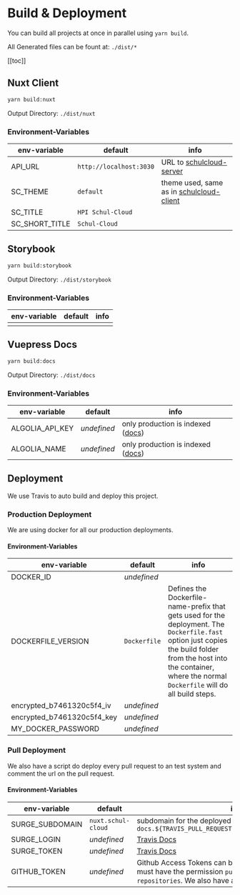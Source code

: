 # Build & Deployment

You can build all projects at once in parallel using `yarn build`.

All Generated files can be fount at: `./dist/*`

[[toc]]

## Nuxt Client

```bash
yarn build:nuxt
```

Output Directory: `./dist/nuxt`

### Environment-Variables

| env-variable | default | info |
| --- | --- | --- |
| API_URL | `http://localhost:3030` | URL to [schulcloud-server](https://github.com/schul-cloud/schulcloud-server) |
| SC_THEME | `default` | theme used, same as in [schulcloud-client](https://github.com/schul-cloud/schulcloud-client) |
| SC_TITLE | `HPI Schul-Cloud` |  |
| SC_SHORT_TITLE | `Schul-Cloud` |  |

## Storybook

```bash
yarn build:storybook
```

Output Directory: `./dist/storybook`

### Environment-Variables

| env-variable | default | info |
| ------------ | ------- | ---- |
|              |         |      |

## Vuepress Docs

```bash
yarn build:docs
```

Output Directory: `./dist/docs`

### Environment-Variables

| env-variable | default | info |
| --- | --- | --- |
| ALGOLIA_API_KEY | _undefined_ | only production is indexed ([docs](https://vuepress.vuejs.org/default-theme-config/#algolia-search)) |
| ALGOLIA_NAME | _undefined_ | only production is indexed ([docs](https://vuepress.vuejs.org/default-theme-config/#algolia-search)) |

## Deployment

We use Travis to auto build and deploy this project.

### Production Deployment

We are using docker for all our production deployments.

#### Environment-Variables

| env-variable | default | info |
| --- | --- | --- |
| DOCKER_ID | _undefined_ |  |
| DOCKERFILE_VERSION | `Dockerfile` | Defines the Dockerfile-name-prefix that gets used for the deployment. The `Dockerfile.fast` option just copies the build folder from the host into the container, where the normal `Dockerfile` will do all build steps. |
| encrypted_b7461320c5f4_iv | _undefined_ |  |
| encrypted_b7461320c5f4_key | _undefined_ |  |
| MY_DOCKER_PASSWORD | _undefined_ |  |

### Pull Deployment

We also have a script do deploy every pull request to an test system and comment the url on the pull request.

#### Environment-Variables

| env-variable | default | info |
| --- | --- | --- |
| SURGE_SUBDOMAIN | `nuxt.schul-cloud` | subdomain for the deployed systems `docs.${TRAVIS_PULL_REQUEST}.${SURGE_SUBDOMAIN}.surge.sh` |
| SURGE_LOGIN | _undefined_ | [Travis Docs](https://docs.travis-ci.com/user/deployment/surge/#environment-variables) |
| SURGE_TOKEN | _undefined_ | [Travis Docs](https://docs.travis-ci.com/user/deployment/surge/#environment-variables) |
| GITHUB_TOKEN | _undefined_ | Github Access Tokens can be generated [here](https://github.com/settings/tokens). The Token must have the permission `public_repo - Access public repositories`. We also have a [Bot Account](https://github.com/schul-cloud-bot) for that purpose. |
